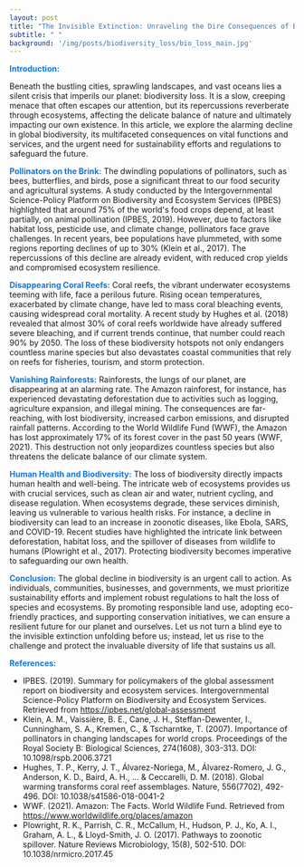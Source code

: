 ```yaml
---
layout: post
title: "The Invisible Extinction: Unraveling the Dire Consequences of Biodiversity Loss"
subtitle: " "
background: '/img/posts/biodiversity_loss/bio_loss_main.jpg'
---
```


[comment]: <> (Redefining Success: Unleashing the Five Capitals for a Sustainable Future)


<span style="color:#1277dd;">**Introduction:**</span> 

Beneath the bustling cities, sprawling landscapes, and vast oceans lies a silent crisis that imperils our planet: biodiversity loss. It is a slow, creeping menace that often escapes our attention, but its repercussions reverberate through ecosystems, affecting the delicate balance of nature and ultimately impacting our own existence. In this article, we explore the alarming decline in global biodiversity, its multifaceted consequences on vital functions and services, and the urgent need for sustainability efforts and regulations to safeguard the future.

<span style="color:#1277dd;">**Pollinators on the Brink:**</span> 
The dwindling populations of pollinators, such as bees, butterflies, and birds, pose a significant threat to our food security and agricultural systems. A study conducted by the Intergovernmental Science-Policy Platform on Biodiversity and Ecosystem Services (IPBES) highlighted that around 75% of the world's food crops depend, at least partially, on animal pollination (IPBES, 2019). However, due to factors like habitat loss, pesticide use, and climate change, pollinators face grave challenges. In recent years, bee populations have plummeted, with some regions reporting declines of up to 30% (Klein et al., 2017). The repercussions of this decline are already evident, with reduced crop yields and compromised ecosystem resilience.

<span style="color:#1277dd;">**Disappearing Coral Reefs:**</span> 
Coral reefs, the vibrant underwater ecosystems teeming with life, face a perilous future. Rising ocean temperatures, exacerbated by climate change, have led to mass coral bleaching events, causing widespread coral mortality. A recent study by Hughes et al. (2018) revealed that almost 30% of coral reefs worldwide have already suffered severe bleaching, and if current trends continue, that number could reach 90% by 2050. The loss of these biodiversity hotspots not only endangers countless marine species but also devastates coastal communities that rely on reefs for fisheries, tourism, and storm protection.

<span style="color:#1277dd;">**Vanishing Rainforests:**</span> 
Rainforests, the lungs of our planet, are disappearing at an alarming rate. The Amazon rainforest, for instance, has experienced devastating deforestation due to activities such as logging, agriculture expansion, and illegal mining. The consequences are far-reaching, with lost biodiversity, increased carbon emissions, and disrupted rainfall patterns. According to the World Wildlife Fund (WWF), the Amazon has lost approximately 17% of its forest cover in the past 50 years (WWF, 2021). This destruction not only jeopardizes countless species but also threatens the delicate balance of our climate system.

<span style="color:#1277dd;">**Human Health and Biodiversity:**</span> 
The loss of biodiversity directly impacts human health and well-being. The intricate web of ecosystems provides us with crucial services, such as clean air and water, nutrient cycling, and disease regulation. When ecosystems degrade, these services diminish, leaving us vulnerable to various health risks. For instance, a decline in biodiversity can lead to an increase in zoonotic diseases, like Ebola, SARS, and COVID-19. Recent studies have highlighted the intricate link between deforestation, habitat loss, and the spillover of diseases from wildlife to humans (Plowright et al., 2017). Protecting biodiversity becomes imperative to safeguarding our own health.

<span style="color:#1277dd;">**Conclusion:**</span> 
The global decline in biodiversity is an urgent call to action. As individuals, communities, businesses, and governments, we must prioritize sustainability efforts and implement robust regulations to halt the loss of species and ecosystems. By promoting responsible land use, adopting eco-friendly practices, and supporting conservation initiatives, we can ensure a resilient future for our planet and ourselves. Let us not turn a blind eye to the invisible extinction unfolding before us; instead, let us rise to the challenge and protect the invaluable diversity of life that sustains us all.

<span style="color:#1277dd;">**References:**</span> 
- IPBES. (2019). Summary for policymakers of the global assessment report on biodiversity and ecosystem services. Intergovernmental Science-Policy Platform on Biodiversity and Ecosystem Services. Retrieved from https://ipbes.net/global-assessment
- Klein, A. M., Vaissière, B. E., Cane, J. H., Steffan-Dewenter, I., Cunningham, S. A., Kremen, C., & Tscharntke, T. (2007). Importance of pollinators in changing landscapes for world crops. Proceedings of the Royal Society B: Biological Sciences, 274(1608), 303-313. DOI: 10.1098/rspb.2006.3721
- Hughes, T. P., Kerry, J. T., Álvarez-Noriega, M., Álvarez-Romero, J. G., Anderson, K. D., Baird, A. H., ... & Ceccarelli, D. M. (2018). Global warming transforms coral reef assemblages. Nature, 556(7702), 492-496. DOI: 10.1038/s41586-018-0041-2
- WWF. (2021). Amazon: The Facts. World Wildlife Fund. Retrieved from https://www.worldwildlife.org/places/amazon
- Plowright, R. K., Parrish, C. R., McCallum, H., Hudson, P. J., Ko, A. I., Graham, A. L., & Lloyd-Smith, J. O. (2017). Pathways to zoonotic spillover. Nature Reviews Microbiology, 15(8), 502-510. DOI: 10.1038/nrmicro.2017.45

